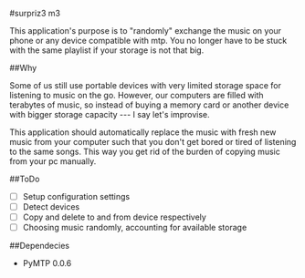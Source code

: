 #surpriz3 m3


This application's purpose is to "randomly" exchange the music
on your phone or any device compatible with mtp. You no longer have
to be stuck with the same playlist if your storage is not that big.

##Why

Some of us still use portable devices with very limited storage space for listening
to music on the go. However, our computers are filled with terabytes of music, so instead of buying
a memory card or another device with bigger storage capacity --- I say let's improvise.

This application should automatically replace the music with fresh new music from your computer
such that you don't get bored or tired of listening to the same songs. This way you get rid of the
burden of copying music from your pc manually.

##ToDo

- [ ] Setup configuration settings
- [ ] Detect devices
- [ ] Copy and delete to and from device respectively
- [ ] Choosing music randomly, accounting for available storage

##Dependecies

- PyMTP 0.0.6
